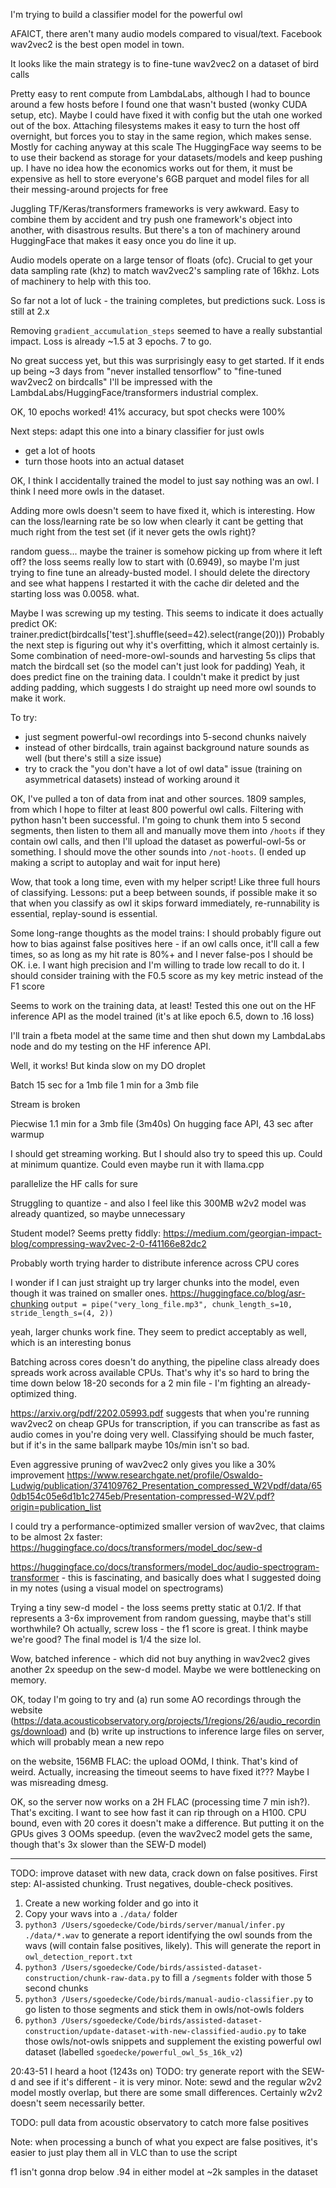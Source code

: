 I'm trying to build a classifier model for the powerful owl

AFAICT, there aren't many audio models compared to visual/text. Facebook wav2vec2 is the best open model in town.

It looks like the main strategy is to fine-tune wav2vec2 on a dataset of bird calls

Pretty easy to rent compute from LambdaLabs, although I had to bounce around a few hosts before I found one that wasn't busted (wonky CUDA setup, etc). Maybe I could have fixed it with config but the utah one worked out of the box.
  Attaching filesystems makes it easy to turn the host off overnight, but forces you to stay in the same region, which makes sense. Mostly for caching anyway at this scale
  The HuggingFace way seems to be to use their backend as storage for your datasets/models and keep pushing up. I have no idea how the economics works out for them, it must be expensive as hell to store everyone's 6GB parquet and model files for all their messing-around projects for free

Juggling TF/Keras/transformers frameworks is very awkward. Easy to combine them by accident and try push one framework's object into another, with disastrous results. But there's a ton of machinery around HuggingFace that makes it easy once you do line it up.

Audio models operate on a large tensor of floats (ofc). Crucial to get your data sampling rate (khz) to match wav2vec2's sampling rate of 16khz. Lots of machinery to help with this too.

So far not a lot of luck - the training completes, but predictions suck. Loss is still at 2.x

Removing `gradient_accumulation_steps` seemed to have a really substantial impact. Loss is already ~1.5 at 3 epochs. 7 to go.

No great success yet, but this was surprisingly easy to get started. If it ends up being ~3 days from "never installed tensorflow" to "fine-tuned wav2vec2 on birdcalls" I'll be impressed with the LambdaLabs/HuggingFace/transformers industrial complex.

OK, 10 epochs worked! 41% accuracy, but spot checks were 100%

Next steps: adapt this one into a binary classifier for just owls

- get a lot of hoots
- turn those hoots into an actual dataset

OK, I think I accidentally trained the model to just say nothing was an owl. I think I need more owls in the dataset. 

Adding more owls doesn't seem to have fixed it, which is interesting. How can the loss/learning rate be so low when clearly it cant be getting that much right from the test set (if it never gets the owls right)?


random guess... maybe the trainer is somehow picking up from where it left off? the loss seems really low to start with (0.6949), so maybe I'm just trying to fine tune an already-busted model. I should delete the directory and see what happens
    I restarted it with the cache dir deleted and the starting loss was 0.0058. what.


Maybe I was screwing up my testing. This seems to indicate it does actually predict OK:
trainer.predict(birdcalls['test'].shuffle(seed=42).select(range(20)))
Probably the next step is figuring out why it's overfitting, which it almost certainly is. Some combination of need-more-owl-sounds and harvesting 5s clips that match the birdcall set (so the model can't just look for padding)
Yeah, it does predict fine on the training data. I couldn't make it predict by just adding padding, which suggests I do straight up need more owl sounds to make it work.


To try:
- just segment powerful-owl recordings into 5-second chunks naively
- instead of other birdcalls, train against background nature sounds as well (but there's still a size issue)
- try to crack the "you don't have a lot of owl data" issue (training on asymmetrical datasets) instead of working around it

OK, I've pulled a ton of data from inat and other sources. 1809 samples, from which I hope to filter at least 800 powerful owl calls. Filtering with python hasn't been successful. I'm going to chunk them into 5 second segments, then listen to them all and manually move them into `/hoots` if they contain owl calls, and then I'll upload the dataset as powerful-owl-5s or something. I should move the other sounds into `/not-hoots`. (I ended up making a script to autoplay and wait for input here)


Wow, that took a long time, even with my helper script! Like three full hours of classifying. Lessons: put a beep between sounds, if possible make it so that when you classify as owl it skips forward immediately, re-runnability is essential, replay-sound is essential.

Some long-range thoughts as the model trains: I should probably figure out how to bias against false positives here - if an owl calls once, it'll call a few times, so as long as my hit rate is 80%+ and I never false-pos I should be OK.
  i.e. I want high precision and I'm willing to trade low recall to do it. I should consider training with the F0.5 score as my key metric instead of the F1 score

Seems to work on the training data, at least! Tested this one out on the HF inference API as the model trained (it's at like epoch 6.5, down to .16 loss)

I'll train a fbeta model at the same time and then shut down my LambdaLabs node and do my testing on the HF inference API.

Well, it works! But kinda slow on my DO droplet

Batch
15 sec for a 1mb file
1 min for a 3mb file

Stream is broken

Piecwise
1.1 min for a 3mb file (3m40s)
On hugging face API, 43 sec after warmup

I should get streaming working. But I should also try to speed this up. Could at minimum quantize. Could even maybe run it with llama.cpp

parallelize the HF calls for sure

Struggling to quantize - and also I feel like this 300MB w2v2 model was already quantized, so maybe unnecessary

Student model? Seems pretty fiddly: https://medium.com/georgian-impact-blog/compressing-wav2vec-2-0-f41166e82dc2

Probably worth trying harder to distribute inference across CPU cores

I wonder if I can just straight up try larger chunks into the model, even though it was trained on smaller ones.
https://huggingface.co/blog/asr-chunking
`output = pipe("very_long_file.mp3", chunk_length_s=10, stride_length_s=(4, 2))`

yeah, larger chunks work fine. They seem to predict acceptably as well, which is an interesting bonus

Batching across cores doesn't do anything, the pipeline class already does spreads work across available CPUs. That's why it's so hard to bring the time down below 18-20 seconds for a 2 min file - I'm fighting an already-optimized thing. 

https://arxiv.org/pdf/2202.05993.pdf suggests that when you're running wav2vec2 on cheap GPUs for transcription, if you can transcribe as fast as audio comes in you're doing very well. Classifying should be much faster, but if it's in the same ballpark maybe 10s/min isn't so bad.

Even aggressive pruning of wav2vec2 only gives you like a 30% improvement https://www.researchgate.net/profile/Oswaldo-Ludwig/publication/374109762_Presentation_compressed_W2Vpdf/data/650db154c05e6d1b1c2745eb/Presentation-compressed-W2V.pdf?origin=publication_list 

I could try a performance-optimized smaller version of wav2vec, that claims to be almost 2x faster: https://huggingface.co/docs/transformers/model_doc/sew-d 

https://huggingface.co/docs/transformers/model_doc/audio-spectrogram-transformer - this is fascinating, and basically does what I suggested doing in my notes (using a visual model on spectrograms)


Trying a tiny sew-d model - the loss seems pretty static at 0.1/2. If that represents a 3-6x improvement from random guessing, maybe that's still worthwhile? Oh actually, screw loss - the f1 score is great. I think maybe we're good? 
The final model is 1/4 the size lol.

Wow, batched inference - which did not buy anything in wav2vec2 gives another 2x speedup on the sew-d model. Maybe we were bottlenecking on memory.

OK, today I'm going to try and (a) run some AO recordings through the website (https://data.acousticobservatory.org/projects/1/regions/26/audio_recordings/download) and (b) write up instructions to inference large files on server, which will probably mean a new repo 

on the website, 156MB FLAC: the upload OOMd, I think. That's kind of weird. 
Actually, increasing the timeout seems to have fixed it??? Maybe I was misreading dmesg.

OK, so the server now works on a 2H FLAC (processing time 7 min ish?). That's exciting. I want to see how fast it can rip through on a H100. CPU bound, even with 20 cores it doesn't make a difference. But putting it on the GPUs gives 3 OOMs speedup. (even the wav2vec2 model gets the same, though that's 3x slower than the SEW-D model)

---

TODO: improve dataset with new data, crack down on false positives. First step: AI-assisted chunking. Trust negatives, double-check positives.

1. Create a new working folder and go into it
2. Copy your wavs into a `./data/` folder
3. `python3 /Users/sgoedecke/Code/birds/server/manual/infer.py ./data/*.wav` to generate a report identifying the owl sounds from the wavs (will contain false positives, likely). This will generate the report in `owl_detection_report.txt`
4. `python3 /Users/sgoedecke/Code/birds/assisted-dataset-construction/chunk-raw-data.py` to fill a `/segments` folder with those 5 second chunks
5. `python3 /Users/sgoedecke/Code/birds/manual-audio-classifier.py` to go listen to those segments and stick them in owls/not-owls folders
6. `python3 /Users/sgoedecke/Code/birds/assisted-dataset-construction/update-dataset-with-new-classified-audio.py` to take those owls/not-owls snippets and supplement the existing powerful owl dataset (labelled `sgoedecke/powerful_owl_5s_16k_v2`)


20:43-51 I heard a hoot (1243s on)
TODO: try generate report with the SEW-d and see if it's different - it is very minor.
Note: sewd and the regular w2v2 model mostly overlap, but there are some small differences. Certainly w2v2 doesn't seem necessarily better.

TODO: pull data from acoustic observatory to catch more false positives

Note: when processing a bunch of what you expect are false positives, it's easier to just play them all in VLC than to use the script

f1 isn't gonna drop below .94 in either model at ~2k samples in the dataset